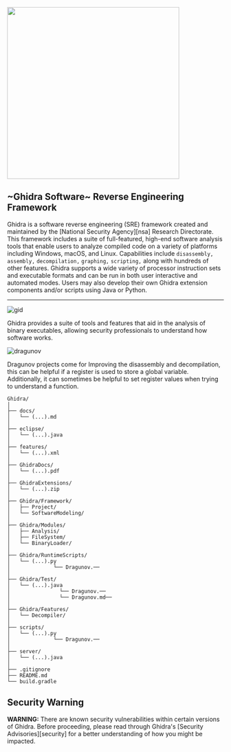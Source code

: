 <img src="Ghidra/Features/Base/src/main/resources/images/GHIDRA_3.png" width="400">

## ~Ghidra Software~ Reverse Engineering Framework

Ghidra is a software reverse engineering (SRE) framework created and maintained by the 
[National Security Agency][nsa] Research Directorate. This framework includes a suite of 
full-featured, high-end software analysis tools that enable users to analyze compiled code on a 
variety of platforms including Windows, macOS, and Linux. Capabilities include `disassembly,` 
`assembly,` `decompilation,` `graphing,` `scripting,` along with hundreds of other features. Ghidra 
supports a wide variety of processor instruction sets and executable formats and can be run in both 
user interactive and automated modes. Users may also develop their own Ghidra extension components 
and/or scripts using Java or Python.
<hr>

![gid](https://github.com/Sulaimannabdul/dragunov/assets/151133481/f43974b9-f156-461b-86f3-dec2daad4eb3)

Ghidra provides a suite of tools and features that aid in the analysis of binary executables, allowing security professionals to understand how software works.
<br>

![dragunov](https://github.com/Sulaimannabdul/dragunov/assets/151133481/249d4009-86d0-4d02-a05d-0d1380a0b38c)

Dragunov projects come for Improving the disassembly and decompilation, this can be helpful if a register is used to store a global
variable. Additionally, it can sometimes be helpful to set register values when trying to understand a function.

```
Ghidra/
│
├── docs/
│   └── (...).md
│
├── eclipse/
│   └── (...).java
│
├── features/
│   └── (...).xml
│
├── GhidraDocs/
│   └── (...).pdf
│
├── GhidraExtensions/
│   └── (...).zip
│
├── Ghidra/Framework/
│   ├── Project/
│   └── SoftwareModeling/
│
├── Ghidra/Modules/
│   ├── Analysis/
│   ├── FileSystem/
│   └── BinaryLoader/
│
├── Ghidra/RuntimeScripts/
│   └── (...).py
│              └── Dragunov.──
│            
├── Ghidra/Test/
│   └── (...).java
│                └── Dragunov.──
│                └── Dragunov.md──
│
├── Ghidra/Features/
│   └── Decompiler/
│
├── scripts/
│   └── (...).py
│              └── Dragunov.──
│
├── server/
│   └── (...).java
│
├── .gitignore
├── README.md
└── build.gradle
```

## Security Warning

**WARNING:** There are known security vulnerabilities within certain versions of Ghidra.  Before 
proceeding, please read through Ghidra's [Security Advisories][security] for a better understanding 
of how you might be impacted.
